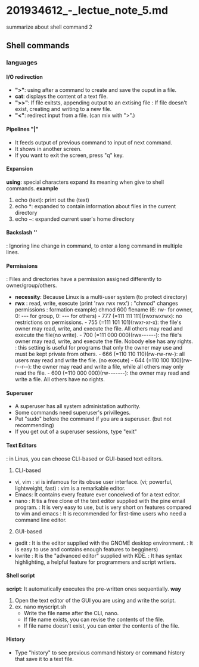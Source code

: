 # 201934612_-_lectue_note_5.md
summarize about shell command 2


## Shell commands
### languages  
#### I/O redirection
* **">"**: using after a command to create and save the ouput in a file.
* **cat**: displays the content of a text file. 
* **">>"**: If file exitsts, appending output to an extising file
          : If file doesn't exist, creating and writing to a new file.
* **"<"**: redirect input from a file. (can mix with ">".)

#### Pipelines "|"
 - It feeds output of previous command to input of next command.
 - It shows in another screen.
 - If you want to exit the screen, press "q" key.

#### Expansion
**using**: special characters expand its meaning when give to shell commands.
**example**
1. echo (text): print out the (text)
2. echo *: expanded to contain information about files in the current directory
3. echo ~: expanded current user's home directory

#### Backslash '\'  
: Ignoring line change in command, to enter a long command in multiple lines.

#### Permissions
: Files and directories have a permission assigned differently to owner/group/others.
* **necessity**: Because Linux is a multi-user system (to protect directory)
* **rwx**
  : read, write, execute (print 'rwx rwx rwx')
  : "chmod" changes permissions
  : formation example) chmod 600 flename (6: rw- for owner, 0: --- for group, 0: --- for others)
      - 777 (=111 111 111)(rwxrwxrwx): no restrictions on permissions.
      - 755 (=111 101 101)(rwxr-xr-x): the file's owner may read, write, and execute the file. All others may read and execute the file(no write).
      - 700 (=111 000 000)(rwx------): the file's owner may read, write, and execute the file. Nobody else has any rights.
                                     : this setting is useful for programs that only the owner may use and must be kept private from others.
      - 666 (=110 110 110)(rw-rw-rw-): all users may read and write the file. (no execute)
      - 644 (=110 100 100)(rw-r--r--): the owner may read and write a file, while all others may only read the file.
      - 600 (=110 000 000)(rw-------): the owner may read and write a file. All others have no rights.

#### Superuser
 - A superuser has all system administation authority.
 - Some commands need superuser's privilleges.
 - Put "sudo" before the command if you are a superuser. (but not recommending)
 - If you get out of a superuser sessions, type "exit"

#### Text Editors
: in Linus, you can choose CLI-based or GUI-based text editors.
 1. CLI-based
  - vi, vim
    : vi is infamous for its obuse user interface. (vi; powerful, lightweight, fast)
    : vim is a remarkable editor.
  - Emacs: It contains every feature ever conceived of for a text editor.
  - nano
    : It tis a free clone of the text editor supplied with the pine email program.
    : It is very easy to use, but is very short on features compared to vim and emacs
    : It is recommended for first-time users who need a command line editor.
 2. GUI-based
  - gedit
    : It is the editor supplied with the GNOME desktop environment. 
    : It is easy to use and contains enough features to begginers)
  - kwrite
    : It is the "advanced editor" supplied with KDE.
    : It has syntax highlighting, a helpful feature for programmers and script wrtiers.
  
  #### Shell script
  **script**: It automatically executes the pre-written ones sequentially.
  **way** 
   1. Open the text editor of the GUI you are using and write the script.
   2. ex. nano myscript.sh
      - Write the file name after the CLI, nano.
      - If file name exists, you can revise the contents of the file.
      - If file name doesn't exist, you can enter the contents of the file.
                            
 #### History
 - Type "history" to see previous command history or command history that save it to a text file.
 
